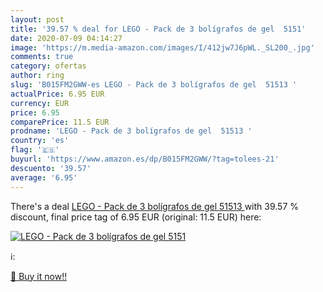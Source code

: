 ```yaml
---
layout: post
title: '39.57 % deal for LEGO - Pack de 3 bolígrafos de gel  5151'
date: 2020-07-09 04:14:27
image: 'https://m.media-amazon.com/images/I/412jw7J6pWL._SL200_.jpg'
comments: true
category: ofertas
author: ring
slug: 'B015FM2GWW-es LEGO - Pack de 3 bolígrafos de gel  51513 '
actualPrice: 6.95 EUR
currency: EUR
price: 6.95
comparePrice: 11.5 EUR
prodname: 'LEGO - Pack de 3 bolígrafos de gel  51513 '
country: 'es'
flag: '🇪🇸'
buyurl: 'https://www.amazon.es/dp/B015FM2GWW/?tag=tolees-21'
descuento: '39.57'
average: '6.95'
---
```


There's a deal [LEGO - Pack de 3 bolígrafos de gel  51513 ](https://www.amazon.es/dp/B015FM2GWW/?tag=tolees-21)  with  39.57 % discount, final price tag of  6.95 EUR (original: 11.5 EUR) here:

[![LEGO - Pack de 3 bolígrafos de gel  5151](https://m.media-amazon.com/images/I/412jw7J6pWL._SL200_.jpg)](https://www.amazon.es/dp/B015FM2GWW/?tag=tolees-21)

ℹ️:


[🛒 Buy it now!!](https://www.amazon.es/dp/B015FM2GWW/?tag=tolees-21)

